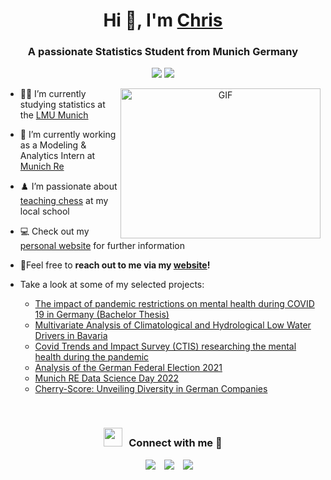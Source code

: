 <h1 align="center">Hi 👋, I'm <a href="https://christian.hobelsberger-muc.de/" target="blank">
Chris</a></h1>
<h3 align="center">A passionate Statistics Student from Munich Germany</h3>

<p align="center">
 <img src="https://views.whatilearened.today/views/github/christian-hobelsberger/christian-hobelsberger.svg?cache=remove"/>
 <img src="https://img.shields.io/website?down_message=offline&up_message=online&url=https%3A%2F%2Fchristian.hobelsberger-muc.de%2F"/>
  </p>

<a target="_blank" align="center">
  <img align="right" top="500" height="240" width="320" alt="GIF" src="https://media.giphy.com/media/SWoSkN6DxTszqIKEqv/giphy.gif">
</a>

- 👨‍🎓 I’m currently studying statistics at the <a href="https://www.lmu.de/de/index.html" target="blank">LMU Munich</a>

- 💼 I’m currently working as a Modeling & Analytics Intern at <a href="https://www.munichre.com/" target="blank">Munich Re</a>

- ♟️ I’m passionate about <a href="https://gym-muc-moosach.musin.de/faecher/schachklub/" target="blank">teaching chess</a> at my local school

- 💻 Check out my <a href="https://christian.hobelsberger-muc.de/" target="blank">personal website</a> for further information

- 💬Feel free to **reach out to me via my <a href="https://christian.hobelsberger-muc.de/#contact" target="blank">website</a>!**

- Take a look at some of my selected projects:
   - [The impact of pandemic restrictions on mental health during COVID 19 in Germany (Bachelor Thesis)](https://github.com/christian-hobelsberger/CTIS-Mental-Health-Restrictions/)
   - [Multivariate Analysis of Climatological and Hydrological Low Water Drivers in Bavaria](https://github.com/StatPrak-Droughts)
   - [Covid Trends and Impact Survey (CTIS) researching the mental health during the pandemic](https://github.com/christian-hobelsberger/CTIS-Seminar)
   - [Analysis of the German Federal Election 2021](https://github.com/christian-hobelsberger/AP-BTW2021)
   - [Munich RE Data Science Day 2022](https://github.com/christian-hobelsberger/MunichREDataScienceDay)
   - [Cherry-Score: Unveiling Diversity in German Companies](https://github.com/christian-hobelsberger/DataFestGer2023)
<br/>
<h3 align="center" > <img src="https://media.giphy.com/media/iY8CRBdQXODJSCERIr/giphy.gif" width="30" height="30" style="margin-right: 10px;">Connect with me 🤝 </h3>

<p align="center">

 <div align="center"  class="icons-social" style="margin-left: 10px;">
        <a style="margin-left: 10px;"  target="_blank" href="https://www.linkedin.com/in/christian-hobelsberger/">
			<img src="https://img.icons8.com/doodle/40/000000/linkedin--v2.png"></a>
        <a style="margin-left: 10px;" target="_blank" href="https://github.com/christian-hobelsberger">
		<img src="https://img.icons8.com/doodle/40/000000/github--v1.png"></a>
	   <a style="margin-left: 10px;" target="_blank" href="https://christian.hobelsberger-muc.de/">
					<img src="https://img.icons8.com/external-nawicon-outline-color-nawicon/40/null/external-website-online-learning-nawicon-outline-color-nawicon.png"></a>
      </div>

</p>
<!--
**christian-hobelsberger/christian-hobelsberger** is a ✨ _special_ ✨ repository because its `README.md` (this file) appears on your GitHub profile.

Here are some ideas to get you started:

- 🔭 I’m currently working on ...
- 🌱 I’m currently learning ...
- 👯 I’m looking to collaborate on ...
- 🤔 I’m looking for help with ...
- 💬 Ask me about ...
- 📫 How to reach me: ...
- 😄 Pronouns: ...
- ⚡ Fun fact: ...
-->
